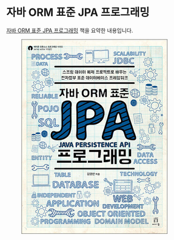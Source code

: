 # 자바 ORM 표준 JPA 프로그래밍

[자바 ORM 표준 JPA 프로그래밍](https://product.kyobobook.co.kr/detail/S000000935744) 책을 요약한 내용입니다.

<figure><img src=".gitbook/assets/jpa-book.jpg" alt=""><figcaption></figcaption></figure>